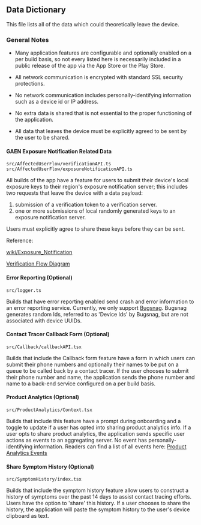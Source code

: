 ## Data Dictionary

This file lists all of the data which could theoretically leave the
device.


### General Notes

- Many application features are configurable and optionally enabled on a per
  build basis, so not every listed here is necessarily included in a public
  release of the app via the App Store or the Play Store.

- All network communication is encrypted with standard SSL security protections.

- No network communication includes personally-identifying information such as a
device id or IP address.

- No extra data is shared that is not essential to the proper functioning of
the application.

- All data that leaves the device must be explicitly agreed to be sent by
the user to be shared.


#### GAEN Exposure Notification Related Data

`src/AffectedUserFlow/verificationAPI.ts`
`src/AffectedUserFlow/exposureNotificationAPI.ts`

All builds of the app have a feature for users to submit their device's local
exposure keys to their region's exposure notification server; this includes two
requests that leave the device with a data payload:

1. submission of a verification token to a verification server.
2. one or more submissions of local randomly generated keys to an exposure notification server.

Users must explicitly agree to share these keys before they can be
sent.


Reference:

[wiki/Exposure_Notification](https://en.wikipedia.org/wiki/Exposure_Notification)

[Verification Flow Diagram](https://developers.google.com/android/exposure-notifications/verification-system#flow-diagram)


#### Error Reporting (Optional)

`src/logger.ts`

Builds that have error reporting enabled send crash and error information to an
error reporting service. Currently, we only support
[Bugsnag](https://docs.bugsnag.com/). Bugsnag generates random Ids, referred to
as 'Device Ids' by Bugsnag, but are not associated with device UUIDs.


#### Contact Tracer Callback Form (Optional)

`src/Callback/callbackAPI.tsx`

Builds that include the Callback form feature have a form in which users can
submit their phone numbers and optionally their names to be put on a queue to be
called back by a contact tracer. If the user chooses to submit their phone
number and name, the application sends the phone number and name to a back-end
service configured on a per build basis.

#### Product Analytics (Optional)

`src/ProductAnalytics/Context.tsx`

Builds that include this feature have a prompt during onboarding and a toggle to
update if a user has opted into sharing product analytics info. If a user opts
to share product analytics, the application sends specific user actions as
events to an aggregating server. No event has personally-identifying
information. Readers can find a list of all events here: [Product Analytics
Events](PRODUCT_ANALYTICS_EVENTS.md)

#### Share Symptom History (Optional)

`src/SymptomHistory/index.tsx`

Builds that include the symptom history feature allow users to construct a
history of symptoms over the past 14 days to assist contact tracing efforts.
Users have the option to 'share' this history. If a user chooses to share the
history, the application will paste the symptom history to the user's device
clipboard as text.
